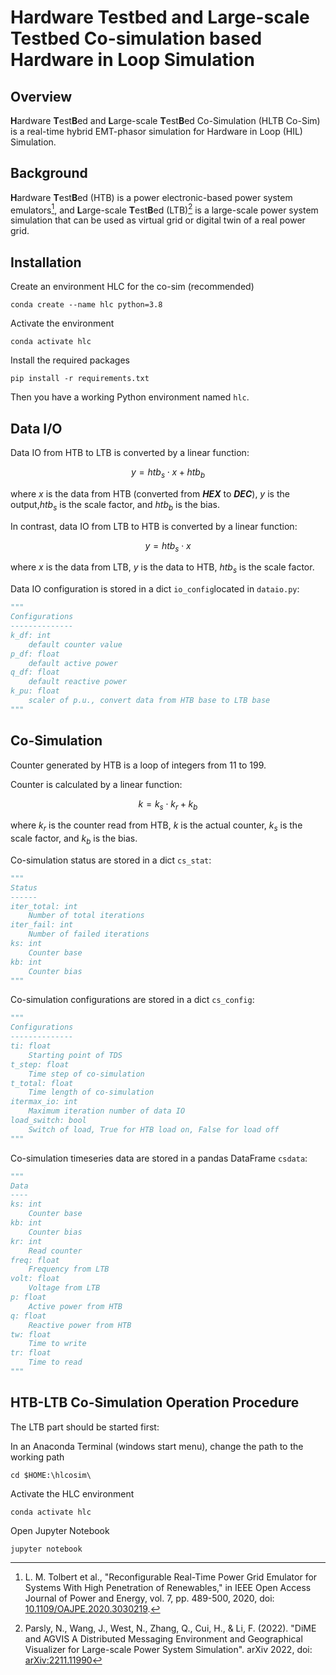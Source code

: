 # Hardware Testbed and Large-scale Testbed Co-simulation based Hardware in Loop Simulation

## Overview

**H**ardware **T**est**B**ed and **L**arge-scale **T**est**B**ed Co-Simulation (HLTB Co-Sim) is a real-time hybrid EMT-phasor simulation for Hardware in Loop (HIL) Simulation.

## Background

**H**ardware **T**est**B**ed (HTB) is a power electronic-based power system emulators[^1], and **L**arge-scale **T**est**B**ed (LTB)[^4] is a large-scale power system simulation that can be used as virtual grid or digital twin of a real power grid.

## Installation

Create an environment HLC for the co-sim (recommended)

```
conda create --name hlc python=3.8
```

Activate the environment

```
conda activate hlc
```

Install the required packages

```
pip install -r requirements.txt
```

Then you have a working Python environment named ``hlc``.

## Data I/O

Data IO from HTB to LTB is converted by a linear function:

$$
y = htb_{s}\cdot x + htb_{b}
$$

where $x$ is the data from HTB (converted from ***HEX*** to ***DEC***), $y$ is the output,$htb_{s}$ is the scale factor, and $htb_{b}$ is the bias.

In contrast, data IO from LTB to HTB is converted by a linear function:

$$
y = htb_{s}\cdot x
$$

where $x$ is the data from LTB, $y$ is the data to HTB, $htb_{s}$ is the scale factor.

Data IO configuration is stored in a dict ``io_config``located in ``dataio.py``:

```python
"""
Configurations
--------------
k_df: int
    default counter value
p_df: float
    default active power
q_df: float
    default reactive power
k_pu: float
    scaler of p.u., convert data from HTB base to LTB base
"""
```

## Co-Simulation

Counter generated by HTB is a loop of integers from 11 to 199.

Counter is calculated by a linear function:

$$
k = k_{s}\cdot k_r + k_{b}
$$

where $k_r$ is the counter read from HTB, $k$ is the actual counter, $k_{s}$ is the scale factor, and $k_{b}$ is the bias.

Co-simulation status are stored in a dict ``cs_stat``:

```python
"""
Status
------
iter_total: int
    Number of total iterations
iter_fail: int
    Number of failed iterations
ks: int
    Counter base
kb: int
    Counter bias
"""
```

Co-simulation configurations are stored in a dict ``cs_config``:

```python
"""
Configurations
--------------
ti: float
    Starting point of TDS
t_step: float
    Time step of co-simulation
t_total: float
    Time length of co-simulation
itermax_io: int
    Maximum iteration number of data IO
load_switch: bool
    Switch of load, True for HTB load on, False for load off
"""
```

Co-simulation timeseries data are stored in a pandas DataFrame ``csdata``:

```python
"""
Data
----
ks: int
    Counter base
kb: int
    Counter bias
kr: int
    Read counter
freq: float
    Frequency from LTB
volt: float
    Voltage from LTB
p: float
    Active power from HTB
q: float
    Reactive power from HTB
tw: float
    Time to write
tr: float
    Time to read
"""
```

## HTB-LTB Co-Simulation Operation Procedure

The LTB part should be started first:

In an Anaconda Terminal (windows start menu), change the path to the working path

```
cd $HOME:\hlcosim\
```

Activate the HLC environment

```
conda activate hlc
```

Open Jupyter Notebook

```
jupyter notebook
```

[^1]: L. M. Tolbert et al., "Reconfigurable Real-Time Power Grid Emulator for Systems With High Penetration of Renewables," in IEEE Open Access Journal of Power and Energy, vol. 7, pp. 489-500, 2020, doi: [10.1109/OAJPE.2020.3030219](https://ieeexplore.ieee.org/document/9220900).
    
[^2]: F. Li, K. Tomsovic and H. Cui, "A Large-Scale Testbed as a Virtual Power Grid: For Closed-Loop Controls in Research and Testing," in IEEE Power and Energy Magazine, vol. 18, no. 2, pp. 60-68, March-April 2020, doi: [10.1109/MPE.2019.2959054](https://ieeexplore.ieee.org/document/9007798).
    
[^3]: H. Cui, F. Li and K. Tomsovic, "Hybrid Symbolic-Numeric Framework for Power System Modeling and Analysis," in IEEE Transactions on Power Systems, vol. 36, no. 2, pp. 1373-1384, March 2021, doi: [10.1109/TPWRS.2020.3017019](https://ieeexplore.ieee.org/document/9169830).
    
[^4]: Parsly, N., Wang, J., West, N., Zhang, Q., Cui, H., & Li, F. (2022). "DiME and AGVIS A Distributed Messaging Environment and Geographical Visualizer for Large-scale Power System Simulation". arXiv 2022, doi: [arXiv:2211.11990](https://arxiv.org/abs/2211.11990)
